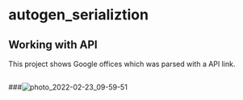 # autogen_serializtion
## Working with API
This project shows Google offices which was parsed with a API link.
##
###![photo_2022-02-23_09-59-51](https://user-images.githubusercontent.com/100187758/155260139-1a0db34d-5023-41a6-a709-7a5f4bd3e76c.jpg)
